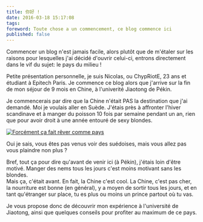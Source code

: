 ```yaml
---
title: 你好 !
date: 2016-03-18 15:17:08
tags:
foreword: Toute chose a un commencement, ce blog commence ici
published: false
---
```

Commencer un blog n'est jamais facile, alors plutôt que de m'étaler sur les raisons pour lesquelles j'ai décidé d'ouvrir celui-ci, entrons directement dans le vif du sujet: le pays du milieu !

Petite présentation personnelle, je suis Nicolas, ou ChypRiotE, 23 ans et étudiant à Epitech Paris. Je commence ce blog alors que j'arrive sur la fin de mon séjour de 9 mois en Chine, à l'univerité Jiaotong de Pékin.

Je commencerais par dire que la Chine n'était PAS la destination que j'ai demandé. Moi je voulais aller en Suède. J'étais près à affronter l'hiver scandinave et à manger du poisson 10 fois par semaine pendant un an, rien que pour avoir droit à une année entouré de sexy blondes.

<a href="swedish.jpg" data-lightbox="swedish"><img src="swedish.jpg" title="Forcément ça fait rêver comme pays"></a>
<figcaption>Oui je sais, vous êtes pas venus voir des suédoises, mais vous allez pas vous plaindre non plus ?</figcaption>

Bref, tout ça pour dire qu'avant de venir ici (à Pékin), j'étais loin d'être motivé. Manger des nems tous les jours c'est moins motivant sans les blondes.  
Mais ça, c'était avant. En fait, la Chine c'est cool. La Chine, c'est pas cher, la nourriture est bonne (en général), y a moyen de sortir tous les jours, et en tant qu'étranger sur place, tu es plus ou moins un prince partout où tu vas.

Je vous propose donc de découvrir mon expérience à l'université de Jiaotong, ainsi que quelques conseils pour profiter au maximum de ce pays.